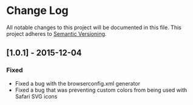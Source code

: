 # Change Log
All notable changes to this project will be documented in this file.
This project adheres to [Semantic Versioning](http://semver.org/).


## [1.0.1] - 2015-12-04
### Fixed
- Fixed a bug with the browserconfig.xml generator
- Fixed a bug that was preventing custom colors from being used with Safari SVG icons
